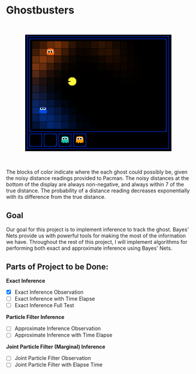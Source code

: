 # Ghostbusters

</br>
<p align="center">
<img src="/tracking/imgs/busters.png" alt="GB" width="400px"/>
</p>
</br>

The blocks of color indicate where the each ghost could possibly be, given the
noisy distance readings provided to Pacman. The noisy distances at the bottom
of the display are always non-negative, and always within 7 of the true
distance. The probability of a distance reading decreases exponentially
with its difference from the true distance.

## Goal
Our goal for this project is to implement inference to track the ghost. Bayes'
Nets provide us with powerful tools for making the most of the information
we have. Throughout the rest of this project, I will implement algorithms for
performing both exact and approximate inference using Bayes' Nets.

## Parts of Project to be Done:

**Exact Inference**
- [x] Exact Inference Observation
- [ ] Exact Inference with Time Elapse
- [ ] Exact Inference Full Test

**Particle Filter Inference**
- [ ] Approximate Inference Observation
- [ ] Approximate Inference with Time Elapse

**Joint Particle Filter (Marginal) Inference**
- [ ] Joint Particle Filter Observation
- [ ] Joint Particle Filter with Elapse Time
